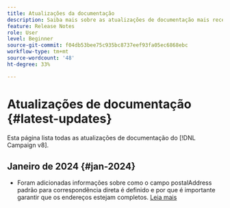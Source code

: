 ```yaml
---
title: Atualizações da documentação
description: Saiba mais sobre as atualizações de documentação mais recentes
feature: Release Notes
role: User
level: Beginner
source-git-commit: f04db53bee75c935bc8737eef93fa05ec6868ebc
workflow-type: tm+mt
source-wordcount: '48'
ht-degree: 33%

---
```



# Atualizações de documentação {#latest-updates}

Esta página lista todas as atualizações de documentação do [!DNL Campaign v8].

## Janeiro de 2024 {#jan-2024}

* Foram adicionadas informações sobre como o campo postalAddress padrão para correspondência direta é definido e por que é importante garantir que os endereços estejam completos. [Leia mais](../send/direct-mail.md)
